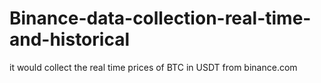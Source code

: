 # Binance-data-collection-real-time-and-historical
it would collect the real time prices of BTC in USDT from binance.com
